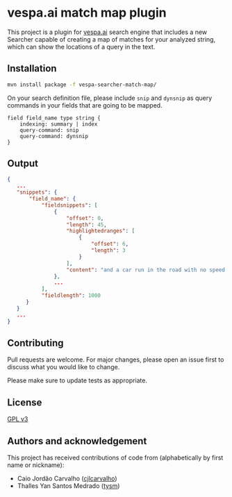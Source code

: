 # vespa.ai match map plugin
This project is a plugin for [vespa.ai](https://vespa.ai/) search engine that includes a new Searcher capable of creating a map of matches for your analyzed string, which can show the locations of a query in the text.

## Installation

```bash
mvn install package -f vespa-searcher-match-map/
```

On your search definition file, please include `snip` and `dynsnip` as query commands in your fields that are going to be mapped.

```
field field_name type string {
    indexing: summary | index
    query-command: snip
    query-command: dynsnip
}
```

## Output
```json
{
   ...
   "snippets": {
       "field_name": {
           "fieldsnippets": [
               {
                   "offset": 0,
                   "length": 45, 
                   "highlightedranges": [
                       {
                           "offset": 6, 
                           "length": 3
                       }
                   ], 
                   "content": "and a car run in the road with no speed limit"
               },
               ...
           ],
           "fieldlength": 1000
      }
   } 
   ...
}
```

## Contributing
Pull requests are welcome. For major changes, please open an issue first to discuss what you would like to change.

Please make sure to update tests as appropriate.

## License
[GPL v3](https://www.gnu.org/licenses/gpl-3.0.html)

## Authors and acknowledgement
This project has received contributions of code from
(alphabetically by first name or nickname):

  - Caio Jordão Carvalho ([cjlcarvalho](https://github.com/cjlcarvalho))
  - Thalles Yan Santos Medrado ([tysm](https://github.com/tysm))

